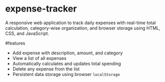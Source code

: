 # expense-tracker
A responsive web application to track daily expenses with real-time total calculation, category-wise organization, and browser storage using HTML, CSS, and JavaScript.


#features

- Add expense with description, amount, and category
- View a list of all expenses
- Automatically calculates and updates total spending
- Delete any expense from the list
- Persistent data storage using browser `localStorage`
